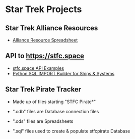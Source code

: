 # Star Trek Projects

## Star Trek Alliance Resources

- [Alliance Resource Spreadsheet](StarTrekAllianceResources.ods)

## API to https://stfc.space

- [stfc.space API Examples](STFC%20API%20Examples.http)
- [Python SQL IMPORT Builder for Ships & Systems](STFC%20Build%20IMPORTs.py)
## Star Trek Pirate Tracker

- Made up of files starting "STFC Pirate*"

- ".odb" files are Database connection files
- ".ods" files are Spreadsheets
- ".sql" files used to create & populate stfcpirate Database